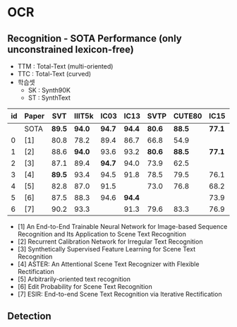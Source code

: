 # OCR
## Recognition - SOTA Performance (only unconstrained lexicon-free)
* TTM : Total-Text (multi-oriented) 
* TTC : Total-Text (curved)
* 학습셋
  * SK : Synth90K
  * ST : SynthText
  
| id | Paper | SVT | IIIT5k | IC03 | IC13 | SVTP | CUTE80 | IC15 | TTM | TTC | 비고/학습셋 | 
| --- | --- | --- | --- |--- |--- |--- |--- |--- |--- |--- |--- |
| | SOTA |  **89.5** | **94.0** | **94.7** | **94.4**| **80.6** | **88.5** | **77.1** | **76.3** | **66.7** |
| 0 | [1] | 80.8 |  78.2 | 89.4 |  86.7 | 66.8 | 54.9 | | | | base paper:CRNN| 
| 1 |  [2]           | 88.6 | **94.0** | 93.6 | 93.2 | **80.6** | **88.5** | **77.1** | **76.3** | **66.7** | Rectification/SK+ST |
| 2 | [3]    | 87.1 | 89.4 | **94.7** | 94.0 | 73.9 | 62.5 | | | | GAN |  
| 3 | [4] | **89.5** | 93.4 | 94.5 | 91.8 | 78.5 | 79.5 | 76.1 | | | Rectification |
| 4 | [5] | 82.8 | 87.0 | 91.5 |  | 73.0 | 76.8 | 68.2 |
| 5 | [6] | 87.5| 88.3 | 94.6 | **94.4**  | | | 73.9 |
| 6 | [7] |  90.2 | 93.3 | | 91.3 | 79.6 |  83.3  | 76.9 | | | Rectification |

* [1] An End-to-End Trainable Neural Network for Image-based Sequence Recognition and Its Application to Scene Text Recognition
* [2] Recurrent Calibration Network for Irregular Text Recognition
* [3] Synthetically Supervised Feature Learning for Scene Text Recognition
* [4] ASTER: An Attentional Scene Text Recognizer with Flexible Rectification
* [5] Arbitrarily-oriented text recognition
* [6] Edit Probability for Scene Text Recognition
* [7] ESIR: End-to-end Scene Text Recognition via Iterative Rectification

## Detection
